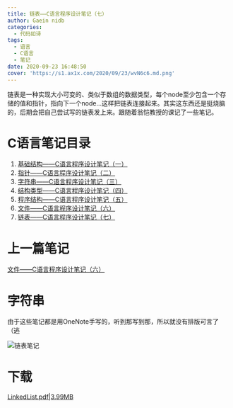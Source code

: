 ```yaml
---
title: 链表——C语言程序设计笔记（七）
author: Gaein nidb
categories:
  - 代码如诗
tags:
  - 语言
  - C语言
  - 笔记
date: 2020-09-23 16:48:50
cover: 'https://s1.ax1x.com/2020/09/23/wvN6c6.md.png'
---
```

链表是一种实现大小可变的、类似于数组的数据类型，每个node至少包含一个存储的值和指针，指向下一个node...这样把链表连接起来。其实这东西还是挺烧脑的，后期会把自己尝试写的链表发上来。跟随着翁恺教授的课记了一些笔记。
<!--MORE-->

# C语言笔记目录

1. [基础结构——C语言程序设计笔记（一）](https://blog.gaein.cn/passages/C-Note1-Basics/)
2. [指针——C语言程序设计笔记（二）](https://blog.gaein.cn/passages/C-Note2-Pointer/)
3. [字符串——C语言程序设计笔记（三）](https://blog.gaein.cn/passages/C-Note3-String/)
4. [结构类型——C语言程序设计笔记（四）](https://blog.gaein.cn/passages/C-Note4-Struct/)
5. [程序结构——C语言程序设计笔记（五）](https://blog.gaein.cn/passages/C-Note5-ProgramStructure/)
6. [文件——C语言程序设计笔记（六）](https://blog.gaein.cn/passages/C-Note6-File/)
7. [链表——C语言程序设计笔记（七）](https://blog.gaein.cn/passages/C-Note7-LinkedList/)

# 上一篇笔记

[文件——C语言程序设计笔记（六）](https://blog.gaein.cn/passages/C-Note6-File/)

# 字符串

由于这些笔记都是用OneNote手写的，听到那写到那，所以就没有排版可言了（逃

![链表笔记](https://img.cdn.gaein.cn/Blog/PostsUsed/C-Note7-LinkedList-notePic.png)


# 下载

[LinkedList.pdf|3.99MB](https://static.cdn.gaein.cn/files/Notes/C-Notes/LinkedList.pdf)